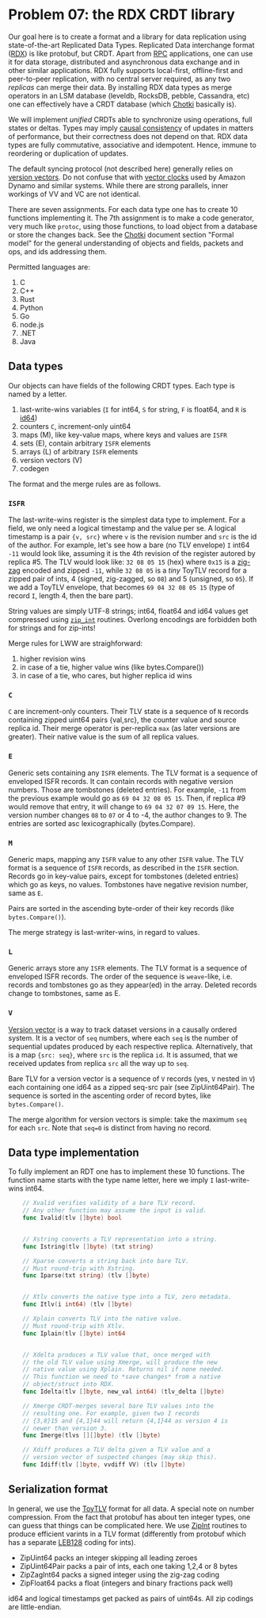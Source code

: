 #   Problem 07: the RDX CRDT library

Our goal here is to create a format and a library for data
replication using state-of-the-art Replicated Data Types.
Replicated Data interchange format ([RDX][j]) is like protobuf,
but CRDT. Apart from [RPC][p] applications, one can use it for
data storage, distributed and asynchronous data exchange and in
other similar applications. RDX fully supports local-first,
offline-first and peer-to-peer replication, with no central
server required, as any two *replicas* can merge their data. By
installing RDX data types as merge operators in an LSM database
(leveldb, RocksDB, pebble, Cassandra, etc) one can effectively
have a CRDT database (which [Chotki][c] basically is).

We will implement *unified* CRDTs able to synchronize using
operations, full states or deltas. Types may imply [causal
consistency][x] of updates in matters of performance, but their
correctness does not depend on that. RDX data types are fully
commutative, associative and idempotent. Hence, immune to
reordering or duplication of updates.

The default syncing protocol (not described here) generally
relies on [version vectors][v]. Do not confuse that with [vector
clocks][r] used by Amazon Dynamo and similar systems. While
there are strong parallels, inner workings of VV and VC are not
identical.

There are seven assignments. For each data type one has to
create 10 functions implementing it. The 7th assignment is to
make a code generator, very much like `protoc`, using those
functions, to load object from a database or store the changes
back. See the [Chotki][c] document section "Formal model" for
the general understanding of objects and fields, packets and
ops, and ids addressing them.

Permitted languages are:
 1. C
 2. C++
 3. Rust
 4. Python
 5. Go
 6. node.js
 7. .NET
 8. Java

##  Data types

Our objects can have fields of the following CRDT types. Each
type is named by a letter. 

 1. last-write-wins variables (`I` for int64, `S` for string, `F`
    is float64, and `R` is [id64][i])
 2. counters `C`, increment-only uint64
 3. maps (M), like key-value maps, where keys and values are `ISFR`
 4. sets (E), contain arbitrary `ISFR` elements
 5. arrays (L) of arbitrary `ISFR` elements
 6. version vectors (V)
 7. codegen

The format and the merge rules are as follows.

### `ISFR`

The last-write-wins register is the simplest data type to
implement. For a field, we only need a logical timestamp and the
value per se. A logical timestamp is a pair `{v, src}` where `v`
is the revision number and `src` is the id of the author. For
example, let's see how a bare (no TLV envelope) `I` int64 `-11`
would look like, assuming it is the 4th revision of the register
autored by replica #5. The TLV would look like: `32 08 05 15`
(hex) where `0x15` is a [zig-zag][g] encoded and zipped `-11`,
while `32 08 05` is a *tiny* ToyTLV record for a zipped pair of
ints, 4 (signed, zig-zagged, so `08`) and 5 (unsigned, so `05`).
If we add a ToyTLV envelope, that becomes `69 04 32 08 05 15`
(type of record `I`, length 4, then the bare part).

String values are simply UTF-8 strings; int64, float64 and id64
values get compressed using [`zip_int`][z] routines. Overlong
encodings are forbidden both for strings and for zip-ints! 

Merge rules for LWW are straighforward:

 1. higher revision wins
 2. in case of a tie, higher value wins (like bytes.Compare())
 3. in case of a tie, who cares, but higher replica id wins

### `C`

`C` are increment-only counters. Their TLV state is a sequence
of `N` records containing zipped uint64 pairs {val,src}, the
counter value and source replica id. Their merge operator is
per-replica `max` (as later versions are greater). Their native
value is the sum of all replica values.

### `E`

Generic sets containing any `ISFR` elements. The TLV format is a
sequence of enveloped ISFR records. It can contain records with
negative version numbers. Those are tombstones (deleted
entries). For example, `-11` from the previous example would go
as `69 04 32 08 05 15`. Then, if replica #9 would remove that
entry, it will change to `69 04 32 07 09 15`. Here, the version
number changes `08` to `07` or 4 to -4, the author changes to 9.
The entries are sorted asc lexicographically (bytes.Compare).

### `M`

Generic maps, mapping any `ISFR` value to any other `ISFR`
value. The TLV format is a sequence of `ISFR` records, as
described in the `ISFR` section. Records go in key-value pairs,
except for tombstones (deleted entries) which go as keys, no
values. Tombstones have negative revision number, same as `E`.

Pairs are sorted in the ascending byte-order of their key
records (like `bytes.Compare()`). 

The merge strategy is last-writer-wins, in regard to values.

### `L`

Generic arrays store any `ISFR` elements. The TLV format is a
sequence of enveloped ISFR records. The order of the sequence is
`weave`-like, i.e. records and tombstones go as they appear(ed)
in the array. Deleted records change to tombstones, same as E.

### `V`

[Version vector][v] is a way to track dataset versions in a
causally ordered system. It is a vector of `seq` numbers, where
each `seq` is the number of sequential updates produced by each
respective replica. Alternatively, that is a map `{src: seq}`,
where `src` is the replica `id`. It is assumed, that we received
updates from replica `src` all the way up to `seq`.

Bare TLV for a version vector is a sequence of `V` records (yes,
`V` nested in `V`) each containing one id64 as a zipped seq-src
pair (see ZipUint64Pair). The sequence is sorted in the
ascenting order of record bytes, like `bytes.Compare()`.

The merge algorithm for version vectors is simple: take the
maximum `seq` for each `src`. Note that `seq=0` is distinct from
having no record.

##  Data type implementation

To fully implement an RDT one has to implement these 10
functions. The function name starts with the type name letter,
here we imply `I` last-write-wins int64.

````go
    // Xvalid verifies validity of a bare TLV record.
    // Any other function may assume the input is valid.
    func Ivalid(tlv []byte) bool 


    // Xstring converts a TLV representation into a string.
    func Istring(tlv []byte) (txt string) 

    // Xparse converts a string back into bare TLV.
    // Must round-trip with Xstring.
    func Iparse(txt string) (tlv []byte) 


    // Xtlv converts the native type into a TLV, zero metadata.
    func Itlv(i int64) (tlv []byte)

    // Xplain converts TLV into the native value.
    // Must round-trip with Xtlv.
    func Iplain(tlv []byte) int64 


    // Xdelta produces a TLV value that, once merged with
    // the old TLV value using Xmerge, will produce the new
    // native value using Xplain. Returns nil if none needed.
    // This function we need to *save changes* from a native
    // object/struct into RDX.
    func Idelta(tlv []byte, new_val int64) (tlv_delta []byte) 

    // Xmerge CRDT-merges several bare TLV values into the
    // resulting one. For example, given two I records
    // {3,8}15 and {4,1}44 will return {4,1}44 as version 4 is
    // newer than version 3.
    func Imerge(tlvs [][]byte) (tlv []byte) 

    // Xdiff produces a TLV delta given a TLV value and a
    // version vector of suspected changes (may skip this).
    func Idiff(tlv []byte, vvdiff VV) (tlv []byte)
````

##  Serialization format

In general, we use the [ToyTLV][t] format for all data. A
special note on number compression. From the fact that protobuf
has about ten integer types, one can guess that things can
be complicated here. We use [ZipInt][z] routines to produce
efficient varints in a TLV format (differently from protobuf
which has a separate [LEB128][b] coding for ints). 

  - ZipUint64 packs an integer skipping all leading zeroes
  - ZipUint64Pair packs a pair of ints, each one taking 1,2,4 or
    8 bytes
  - ZipZagInt64 packs a signed integer using the zig-zag coding
  - ZipFloat64 packs a float (integers and binary fractions pack
    well)

id64 and logical timestamps get packed as pairs of uint64s. All
zip codings are little-endian.

[c]: https://github.com/learn-decentralized-systems/Chotki/blob/main/ARCHITECTURE.md
[x]: https://en.wikipedia.org/wiki/Causal_consistency
[v]: https://en.wikipedia.org/wiki/Version_vector
[r]: https://www.educative.io/answers/how-are-vector-clocks-used-in-dynamo
[j]: https://en.wikipedia.org/wiki/RDX
[p]: https://en.wikipedia.org/wiki/Remote_procedure_call
[z]: https://github.com/learn-decentralized-systems/Chotki/blob/main/zipint.go
[g]: https://protobuf.dev/programming-guides/encoding/
[t]: https://github.com/learn-decentralized-systems/toytlv
[b]: https://en.wikipedia.org/wiki/LEB128
[i]: https://github.com/learn-decentralized-systems/Chotki/blob/main/id.go#L12
